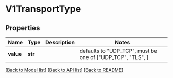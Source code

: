 # V1TransportType


## Properties
Name | Type | Description | Notes
------------ | ------------- | ------------- | -------------
**value** | **str** |  | defaults to "UDP_TCP",  must be one of ["UDP_TCP", "TLS", ]

[[Back to Model list]](../README.md#documentation-for-models) [[Back to API list]](../README.md#documentation-for-api-endpoints) [[Back to README]](../README.md)


